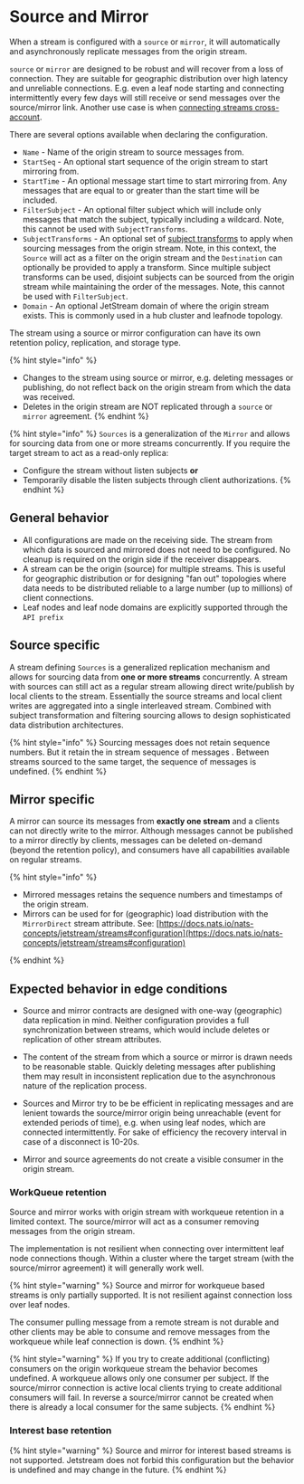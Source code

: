 # Source and Mirror

When a stream is configured with a `source` or `mirror`, it will automatically and asynchronously replicate messages from the origin stream. 

`source` or `mirror` are designed to be robust and will recover from a loss of connection. They are suitable for geographic distribution over high latency and unreliable connections. E.g. even a leaf node starting and connecting intermittently every few days will still receive or send messages over the source/mirror link.
Another use case is when [connecting streams cross-account](../../running-a-nats-service/configuration/securing_nats/accounts.md#exporting-and-importing-jetstream-streams-between-accounts).

There are several options available when declaring the configuration.

- `Name` - Name of the origin stream to source messages from.
- `StartSeq` - An optional start sequence of the origin stream to start mirroring from.
- `StartTime` - An optional message start time to start mirroring from. Any messages that are equal to or greater than the start time will be included.
- `FilterSubject` - An optional filter subject which will include only messages that match the subject, typically including a wildcard. Note, this cannot be used with `SubjectTransforms`.
- `SubjectTransforms` - An optional set of [subject transforms](../../running-a-nats-service/configuration/configuring_subject_mapping.md) to apply when sourcing messages from the origin stream. Note, in this context, the `Source` will act as a filter on the origin stream and the `Destination` can optionally be provided to apply a transform. Since multiple subject transforms can be used, disjoint subjects can be sourced from the origin stream while maintaining the order of the messages. Note, this cannot be used with `FilterSubject`.
- `Domain` - An optional JetStream domain of where the origin stream exists. This is commonly used in a hub cluster and leafnode topology.

The stream using a source or mirror configuration can have its own retention policy, replication, and storage type.

{% hint style="info" %}
* Changes to the stream using source or mirror, e.g. deleting messages or publishing, do not reflect back on the origin stream from which the data was received.
* Deletes in the origin stream are NOT replicated through a `source` or `mirror` agreement.
{% endhint %}

{% hint style="info" %}
`Sources` is a generalization of the `Mirror` and allows for sourcing data from one or more streams concurrently. 
If you require the target stream to act as a read-only replica:
* Configure the stream without listen subjects **or**
* Temporarily disable the listen subjects through client authorizations. 
{% endhint %}

## General behavior
* All configurations are made on the receiving side. The stream from which data is sourced and mirrored does not need to be configured. No cleanup is required on the origin side if the receiver disappears.
* A stream can be the origin (source) for multiple streams. This is useful for geographic distribution or for designing "fan out" topologies where data needs to be distributed reliable to a large number (up to millions) of client connections. 
* Leaf nodes and leaf node domains are explicitly supported through the `API prefix` 

## Source specific
A stream defining `Sources` is a generalized replication mechanism and allows for sourcing data from **one or more streams** concurrently. A stream with sources can still act as a regular stream allowing direct write/publish by local clients to the stream. Essentially the source streams and local client writes are aggregated into a single interleaved stream.
Combined with subject transformation and filtering sourcing allows to design sophisticated data distribution architectures.

{% hint style="info" %}
Sourcing messages does not retain sequence numbers. But it retain the in stream sequence of messages . Between streams sourced to the same target, the sequence of messages is undefined.
{% endhint %}

## Mirror specific
A mirror can source its messages from **exactly one stream** and a clients can not directly write to the  mirror. Although messages cannot be published to a mirror directly by clients, messages can be deleted on-demand (beyond the retention policy), and consumers have all capabilities available on regular streams.

{% hint style="info" %}
* Mirrored messages retains the sequence numbers and timestamps of the origin stream. 
* Mirrors can be used for for (geographic) load distribution with the `MirrorDirect` stream attribute. See: [https://docs.nats.io/nats-concepts/jetstream/streams#configuration](https://docs.nats.io/nats-concepts/jetstream/streams#configuration)

{% endhint %}

## Expected behavior in edge conditions

* Source and mirror contracts are designed with one-way (geographic) data replication in mind. Neither configuration provides a full synchronization between streams, which would include deletes or replication of other stream attributes.

* The content of the stream from which a source or mirror is drawn needs to be reasonable stable. Quickly deleting messages after publishing them may result in inconsistent replication due to the asynchronous nature of the replication process.

* Sources and Mirror try to be be efficient in replicating messages and are lenient towards the source/mirror origin being unreachable (event for extended periods of time), e.g. when using leaf nodes, which are connected intermittently. For sake of efficiency the recovery interval in case of a disconnect is 10-20s.

* Mirror and source agreements do not create a visible consumer in the origin stream.

###  WorkQueue retention

Source and mirror works with origin stream with workqueue retention in a limited context. The source/mirror will act as a consumer removing messages from the origin stream. 

The implementation is not resilient when connecting over intermittent leaf node connections though. Within a cluster where the target stream (with the source/mirror agreement) it will generally work well.

{% hint style="warning" %}
Source and mirror for workqueue based streams is only partially supported. It is not resilient against connection loss over leaf nodes.

The consumer pulling message from a remote stream is not durable and other clients may be able to consume and remove messages from the workqueue while leaf connection is down.
{% endhint %}


{% hint style="warning" %}
If you try to create additional (conflicting) consumers on the origin workqueue stream the behavior becomes undefined. A workqueue allows only one consumer per subject. If the source/mirror connection is active local clients trying to create additional consumers will fail. In reverse a source/mirror cannot be created when there is already a local consumer for the same subjects.
{% endhint %}

### Interest base retention

{% hint style="warning" %}
Source and mirror for interest based streams is not supported. Jetstream does not forbid this configuration but the behavior is undefined and may change in the future.
{% endhint %}


